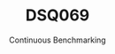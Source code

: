 ---
layout: docu
title: DSQ069
subtitle: Continuous Benchmarking
selected: TPC-DS
expanded: Benchmarking
benchmark: /individual_results/DSQ069.html
---